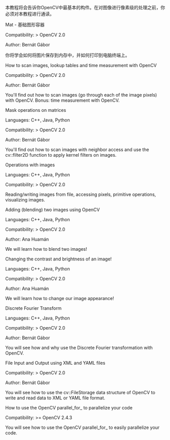 本教程将会告诉你OpenCV中最基本的构件。在对图像进行像素级的处理之前，你必须对本教程进行通读。

Mat - 基础图形容器

Compatibility: > OpenCV 2.0

Author: Bernát Gábor

你将学会如何将图片保存到内存中，并如何打印到电脑终端上。

How to scan images, lookup tables and time measurement with OpenCV

Compatibility: > OpenCV 2.0

Author: Bernát Gábor

You'll find out how to scan images (go through each of the image pixels) with OpenCV. Bonus: time measurement with OpenCV.

Mask operations on matrices

Languages: C++, Java, Python

Compatibility: > OpenCV 2.0

Author: Bernát Gábor

You'll find out how to scan images with neighbor access and use the cv::filter2D function to apply kernel filters on images.

Operations with images

Languages: C++, Java, Python

Compatibility: > OpenCV 2.0

Reading/writing images from file, accessing pixels, primitive operations, visualizing images.

Adding (blending) two images using OpenCV

Languages: C++, Java, Python

Compatibility: > OpenCV 2.0

Author: Ana Huamán

We will learn how to blend two images!

Changing the contrast and brightness of an image!

Languages: C++, Java, Python

Compatibility: > OpenCV 2.0

Author: Ana Huamán

We will learn how to change our image appearance!

Discrete Fourier Transform

Languages: C++, Java, Python

Compatibility: > OpenCV 2.0

Author: Bernát Gábor

You will see how and why use the Discrete Fourier transformation with OpenCV.

File Input and Output using XML and YAML files

Compatibility: > OpenCV 2.0

Author: Bernát Gábor

You will see how to use the cv::FileStorage data structure of OpenCV to write and read data to XML or YAML file format.

How to use the OpenCV parallel_for_ to parallelize your code

Compatibility: >= OpenCV 2.4.3

You will see how to use the OpenCV parallel_for_ to easily parallelize your code.
